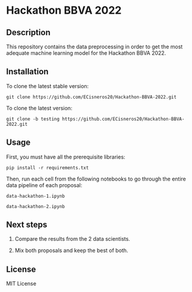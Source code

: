 # Hackathon BBVA 2022

## Description

This repository contains the data preprocessing in order to get the most adequate machine learning model for the Hackathon BBVA 2022.

## Installation

To clone the latest stable version:

	git clone https://github.com/ECisneros20/Hackathon-BBVA-2022.git

To clone the latest version:

	git clone -b testing https://github.com/ECisneros20/Hackathon-BBVA-2022.git

## Usage

First, you must have all the prerequisite libraries:

	pip install -r requirements.txt

Then, run each cell from the following notebooks to go through the entire data pipeline of each proposal:

	data-hackathon-1.ipynb

	data-hackathon-2.ipynb

## Next steps

1. Compare the results from the 2 data scientists.

2. Mix both proposals and keep the best of both.

## License

MIT License
